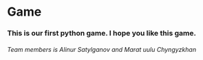 # Game

### This is our first python game. I hope you like this game.

###### Team members is Alinur Satylganov and Marat uulu Chyngyzkhan


